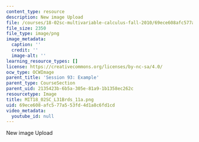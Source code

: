 ```yaml
---
content_type: resource
description: New image Upload
file: /courses/18-02sc-multivariable-calculus-fall-2010/69ece608afc577a553fd4d1a8c6fd1cd_MIT18_02SC_L31Brds_11a.png
file_size: 2350
file_type: image/png
image_metadata:
  caption: ''
  credit: ''
  image-alt: ''
learning_resource_types: []
license: https://creativecommons.org/licenses/by-nc-sa/4.0/
ocw_type: OCWImage
parent_title: 'Session 93: Example'
parent_type: CourseSection
parent_uid: 2135423b-6b5a-305e-81a9-1b1358ec262c
resourcetype: Image
title: MIT18_02SC_L31Brds_11a.png
uid: 69ece608-afc5-77a5-53fd-4d1a8c6fd1cd
video_metadata:
  youtube_id: null
---
```

New image Upload